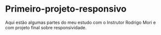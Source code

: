 # Primeiro-projeto-responsivo
Aqui estão algumas partes do meu estudo com o Instrutor Rodrigo Mori e com projeto final sobre responsividade.
